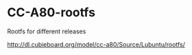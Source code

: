 CC-A80-rootfs
=============
Rootfs for different releases

http://dl.cubieboard.org/model/cc-a80/Source/Lubuntu/rootfs/
